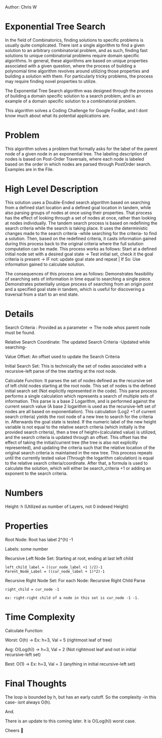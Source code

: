 Author: Chris W
# Exponential Tree Search

In the field of Combinatorics, finding solutions to specific problems is usually quite complicated. There isnt a single algorithm to find a given solution to an arbitrary combinatorial problem, and as such, finding fast solutions to unique combinatorial problems require domain specific algorithms. In general, these algorithms are based on unique properties associated with a given question, where the process of building a polynomial time algorithm revolves around utilizing those properties and building a solution with them. For particularly tricky problems, the process may require finding novel properties to utilize. 

The Exponential Tree Search algorithm was designed through the process of building a domain specific solution to a search problem, and is an example of a domain specific solution to a combinatorial problem. 

This algorithm solves a Coding Challenge for Google FooBar, and I dont know much about what its potential applications are. 

# Problem
This algorithm solves a problem that formally asks for the label of the parent node of a given node in an exponential tree. The labeling description of nodes is based on Post-Order Traversals, where each node is labeled based on the order in which nodes are parsed through PostOrder search. 
Examples are in the File. 


# High Level Description
This solution uses a Double-Ended search algorithm based on searching from a defined start location and a defined goal location in tandem, while also parsing groups of nodes at once using their properties. That process has the effect of looking through a set of nodes at once, rather than looking at nodes individually. The tandem search process is based on redefining the search criteria while the search is taking place. It uses the deterministic changes made to the search criteria -while searching for the criteria- to find a solution. Then, based on the redefined criteria, it casts information gained during this process back to the original criteria where the full solution computation can be made.
This process works as follows: Start at a defined initial node set with a desired goal state -> Test initial set, check it the goal criteria is present -> IF not: update goal state and repeat | If So: Use information gained to calculate solution.  

The consequences of this process are as follows: 
Demonstrates feasibility of searching sets of information in time equal to searching a single piece. 
Demonstrates potentially unique process of searching from an origin point and a specified goal state in tandem, which is useful for discovering a traversal from a start to an end state. 

# Details
Search Criteria : Provided as a parameter -> The node whos parent node must be found. 

Relative Search Coordinate: The updated Search Criteria -Updated while searching-

Value Offset: An offset used to update the Search Criteria

Initial Search Set: This is technically the set of nodes associated with a recursive-left parse of the tree starting at the root node. 


Calculate Function:
  It parses the set of nodes defined as the recursive set of left child nodes starting at the root node. This set of nodes is the defined initial search set (Not explicitly represented in the code). This parse process performs a single calculation which represents a search of multiple sets of information. This parse is a base 2 Logarithm, and is performed against the current search value (A base 2 logarithm is used as the recursive-left set of nodes are all based on exponentiation). This calculation (Log2 +1 of current search criteria) yields the root node of a new tree to search for the criteria in. Afterwards the goal state is tested. If the numeric label of the new height variable is not equal to the relative search criteria (which initially is the provided search criteria), then a tree of height=(calculated value) is utilized, and the search criteria is updated through an offset. This offset has the effect of taking the initial/current tree (the tree is also not explicitly represented), and updating the criteria such that the relative location of the original search criteria is maintained in the new tree. This process repeats until the currently tested value (Through the logarithm calculation) is equal to the relative search criteria/coordinate. After that, a formula is used to calculate the solution, which will either be search_criteria +1 or adding an exponent to the search criteria. 
  
# Numbers
  Height: h (Utilized as number of Layers, not 0 indexed Height)
# Properties
  Root Node: Root has label 2^(h) -1
  
  Labels: some number
  
  Recursive Left Node Set: 
    Starting at root, ending at last left child
    
    left_child_label = ((cur_node_label +1 )/2)-1 
    Parent_Node_Label = ((cur_node_label + 1)*2)-1
    
  Recursive Right Node Set:
    For each Node: Recursive Right Child Parse 
    
    right_child = cur_node -1
    
    ex: right-right child of a node in this set is cur_node -1 -1. 
    
# Time Complexity

Calculate Function:

Worst: O(h) -> Ex: h=3, Val = 5 (rightmost leaf of tree) 

Avg: O(Log(h)) -> h=3, Val = 2 (Not rightmost leaf and not in initial recursive-left set) 

Best: O(1) -> Ex: h=3, Val = 3 (anything in initial recursive-left set)


# Final Thoughts

The loop is bounded by h, but has an early cutoff. So the complexity -in this case- isnt always O(h). 

And. 

There is an update to this coming later. It is O(Log(h)) worst case. 


Cheers :beer:


